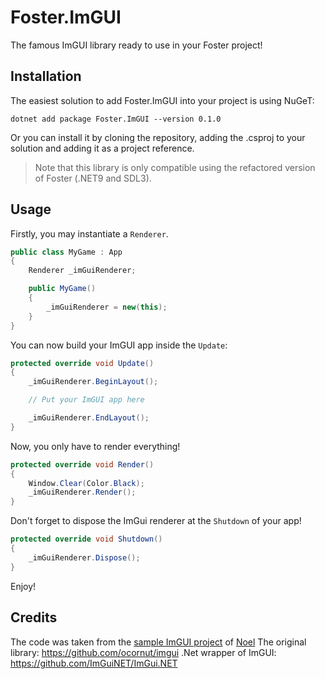 # Foster.ImGUI

The famous ImGUI library ready to use in your Foster project!

## Installation

The easiest solution to add Foster.ImGUI into your project is using NuGeT: 
```
dotnet add package Foster.ImGUI --version 0.1.0
```

Or you can install it by cloning the repository, adding the .csproj to your solution and adding it as a project reference.

> Note that this library is only compatible using the refactored version of Foster (.NET9 and SDL3).

## Usage

Firstly, you may instantiate a `Renderer`.
```csharp
public class MyGame : App
{
	Renderer _imGuiRenderer;

	public MyGame()
	{
		_imGuiRenderer = new(this);
	}
}
```
You can now build your ImGUI app inside the `Update`:
```csharp
protected override void Update()
{
	_imGuiRenderer.BeginLayout();

	// Put your ImGUI app here

	_imGuiRenderer.EndLayout();
}
```
Now, you only have to render everything!
```csharp
protected override void Render()
{
	Window.Clear(Color.Black);
	_imGuiRenderer.Render();
}
```
Don't forget to dispose the ImGui renderer at the `Shutdown` of your app!
```csharp
protected override void Shutdown()
{
	_imGuiRenderer.Dispose();
}
```
Enjoy!

## Credits

The code was taken from the [sample ImGUI project](https://github.com/FosterFramework/Samples/tree/app-refactor/ImGui) of [Noel](https://github.com/NoelFB)
The original library: https://github.com/ocornut/imgui
.Net wrapper of ImGUI: https://github.com/ImGuiNET/ImGui.NET